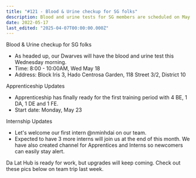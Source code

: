 ```yaml
---
title: "#121 - Blood & Urine checkup for SG folks"
description: Blood and urine tests for SG members are scheduled on May 18, with apprenticeship training starting May 23 and new interns joining the team soon.
date: 2022-05-17
last_edited: "2025-04-07T00:00:00.000Z"
---
```


Blood & Urine checkup for SG folks

- As headed up, our Dwarves will have the blood and urine test this Wednesday morning.
- Time: 8:00 - 10:00AM, Wed May 18
- Address: Block Iris 3, Hado Centrosa Garden, 118 Street 3/2, District 10

Apprenticeship Updates

- Apprenticeship has finally ready for the first training period with 4 BE, 1 DA, 1 DE and 1 FE.
- Start date: Monday, May 23

Internship Updates

- Let's welcome our first intern @nminhdai on our team.
- Expected to have 3 more interns will join us at the end of this month.
  We have also created channel for Apprentices and Interns so newcomers can easily stay alert.

Da Lat Hub is ready for work, but upgrades will keep coming. Check out these pics below on team trip last week.
